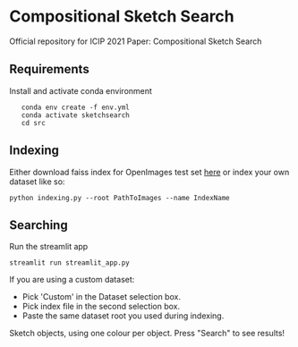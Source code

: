 # Compositional Sketch Search

Official repository for ICIP 2021 Paper: Compositional Sketch Search

## Requirements
Install and activate conda environment
```commandline
   conda env create -f env.yml
   conda activate sketchsearch
   cd src
```
## Indexing
Either download faiss index for OpenImages test set [here](www.google.com) or index your own dataset like so:
```commandline
python indexing.py --root PathToImages --name IndexName 
```

## Searching
Run the streamlit app
```commandline
streamlit run streamlit_app.py
```
If you are using a custom dataset:
- Pick 'Custom' in the Dataset selection box.
- Pick index file in the second selection box.
- Paste the same dataset root you used during indexing.

Sketch objects, using one colour per object.
Press "Search" to see results!
